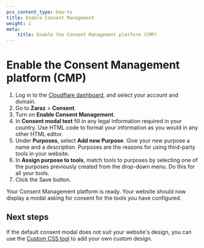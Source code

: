 ```yaml
---
pcx_content_type: how-to
title: Enable Consent Management
weight: 1
meta:
    title: Enable the Consent Management platform (CMP)
---
```


# Enable the Consent Management platform (CMP)

1. Log in to the [Cloudflare dashboard](https://dash.cloudflare.com/login), and select your account and domain.
2. Go to **Zaraz** > **Consent**.
3. Turn on **Enable Consent Management**.
4. In **Consent modal text** fill in any legal information required in your country. Use HTML code to format your information as you would in any other HTML editor.
5. Under **Purposes**, select **Add new Purpose**. Give your new purpose a name and a description. Purposes are the reasons for using third-party tools in your website.
6. In **Assign purpose to tools**, match tools to purposes by selecting one of the purposes previously created from the drop-down menu. Do this for all your tools.
7. Click the Save button.

Your Consent Management platform is ready. Your website should now display a modal asking for consent for the tools you have configured.

## Next steps

If the default consent modal does not suit your website's design, you can use the [Custom CSS tool](/zaraz/consent-management/custom-css/) to add your own custom design.
